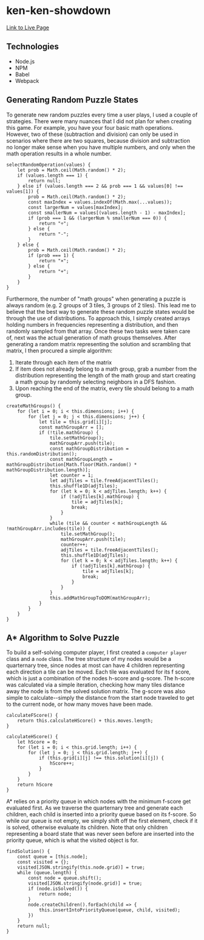 # ken-ken-showdown

[Link to Live Page](https://shaoevans.github.io/ken-ken-showdown/)


## Technologies

* Node.js
* NPM
* Babel
* Webpack


## Generating Random Puzzle States

To generate new random puzzles every time a user plays, I used a couple of strategies. There were many nuances that I did not plan for when creating this game. For example, you have your four basic math operations. However, two of these (subtraction and division) can only be used in scenarios where there are two squares, because division and subtraction no longer make sense when you have multiple numbers, and only when the math operation results in a whole number. 

```
selectRandomOperation(values) {
    let prob = Math.ceil(Math.random() * 2);
    if (values.length === 1) {
        return null;
    } else if (values.length === 2 && prob === 1 && values[0] !== values[1]) {
        prob = Math.ceil(Math.random() * 2);
        const maxIndex = values.indexOf(Math.max(...values));
        const largerNum = values[maxIndex];
        const smallerNum = values[(values.length - 1) - maxIndex];
        if (prob === 1 && (largerNum % smallerNum === 0)) {
            return "÷";
        } else {
            return "-";
        }
    } else {
        prob = Math.ceil(Math.random() * 2);
        if (prob === 1) {
            return "×";
        } else {
            return "+";
        }
    }
}
```


Furthermore, the number of "math groups" when generating a puzzle is always random (e.g. 2 groups of 3 tiles, 3 groups of 2 tiles). This lead me to believe that the best way to generate these random puzzle states would be through the use of distributions. To approach this, I simply created arrays holding numbers in frequencies representing a distribution, and then randomly sampled from that array. Once these two tasks were taken care of, next was the actual generation of math groups themselves. After generating a random matrix representing the solution and scrambling that matrix, I then procured a simple algorithm:

1. Iterate through each item of the matrix
2. If item does not already belong to a math group, grab a number from the distribution representing the length of the math group and start creating a math group by randomly selecting neighbors in a DFS fashion.
3. Upon reaching the end of the matrix, every tile should belong to a math group.

```
createMathGroups() {
    for (let i = 0; i < this.dimensions; i++) {
        for (let j = 0; j < this.dimensions; j++) {
            let tile = this.grid[i][j];
            const mathGroupArr = [];
            if (!tile.mathGroup) {
                tile.setMathGroup();
                mathGroupArr.push(tile);
                const mathGroupDistribution = this.randomDistribution();
                const mathGroupLength = mathGroupDistribution[Math.floor(Math.random() * mathGroupDistribution.length)];
                let counter = 1;
                let adjTiles = tile.freeAdjacentTiles();
                this.shuffle1D(adjTiles);
                for (let k = 0; k < adjTiles.length; k++) {
                    if (!adjTiles[k].mathGroup) {
                        tile = adjTiles[k];
                        break;
                    }
                }
                while (tile && counter < mathGroupLength && !mathGroupArr.includes(tile)) {
                    tile.setMathGroup();
                    mathGroupArr.push(tile);
                    counter++;
                    adjTiles = tile.freeAdjacentTiles();
                    this.shuffle1D(adjTiles);
                    for (let k = 0; k < adjTiles.length; k++) {
                        if (!adjTiles[k].mathGroup) {
                            tile = adjTiles[k];
                            break;
                        }
                    }
                }
                this.addMathGroupToDOM(mathGroupArr);
            }
        }
    }
}
```


## A* Algorithm to Solve Puzzle

To build a self-solving computer player, I first created a `computer player` class and a `node` class. The tree structure of my nodes would be a quarternary tree, since nodes at most can have 4 children representing each direction a tile can be moved. Each tile was evaluated for its f score, which is just a combination of the nodes h-score and g-score. The h-score was calculated via a simple iteration, checking how many tiles distance away the node is from the solved solution matrix. The g-score was also simple to calculate--simply the distance from the start node traveled to get to the current node, or how many moves have been made.

```
calculateFScore() {
    return this.calculateHScore() + this.moves.length;
}

calculateHScore() {
    let hScore = 0;
    for (let i = 0; i < this.grid.length; i++) {
        for (let j = 0; j < this.grid.length; j++) {
            if (this.grid[i][j] !== this.solution[i][j]) {
                hScore++;
            }
        }
    }
    return hScore
}
```
 A* relies on a priority queue in which nodes with the minimum f-score get evaluated first. As we traverse the quarternary tree and generate each children, each child is inserted into a priority queue based on its f-score. So while our queue is not empty, we simply shift off the first element, check if it is solved, otherwise evaluate its children. Note that only children representing a board state that was never seen before are inserted into the priority queue, which is what the visited object is for.
 

```
findSolution() {
    const queue = [this.node];
    const visited = {};
    visited[JSON.stringify(this.node.grid)] = true;
    while (queue.length) {
        const node = queue.shift();
        visited[JSON.stringify(node.grid)] = true;
        if (node.isSolved()) {
            return node;
        }
        node.createChildren().forEach(child => {
            this.insertIntoPriorityQueue(queue, child, visited);
        })
    }
    return null;
}

```


